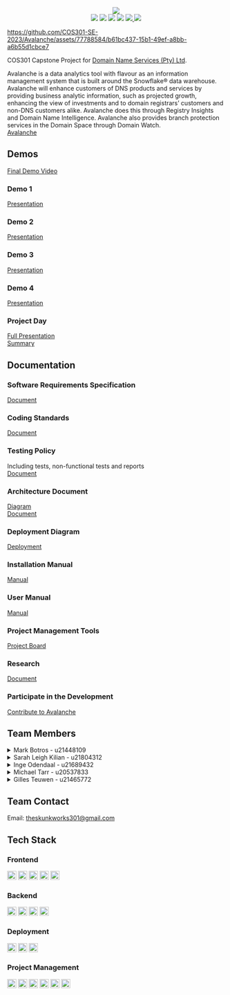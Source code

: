 <div align="center">
  <img src="https://github.com/COS301-SE-2023/Avalanche/assets/91600439/05884e24-6a17-4359-a176-66b3f3aa4bd6">
</div>

<div align="center">
  <img src="https://github.com/COS301-SE-2023/Avalanche/actions/workflows/tests.yml/badge.svg">
  <img src="https://github.com/COS301-SE-2023/Avalanche/actions/workflows/test.yml/badge.svg">
  <img src="https://github.com/COS301-SE-2023/Avalanche/actions/workflows/deployment.yml/badge.svg">
  <img src="https://github.com/COS301-SE-2023/Avalanche/actions/workflows/javaTest.yml/badge.svg">
  <a href="https://codecov.io/github/COS301-SE-2023/Avalanche" > 
 <img src="https://codecov.io/github/COS301-SE-2023/Avalanche/branch/working/graph/badge.svg?token=Q021VJLYQ8"/> 
 <img src="https://uptime.betterstack.com/status-badges/v1/monitor/uypo.svg"/>
 </a>

</div>

https://github.com/COS301-SE-2023/Avalanche/assets/77788584/b61bc437-15b1-49ef-a8bb-a6b55d1cbce7

COS301 Capstone Project for [Domain Name Services (Pty) Ltd](https://dns.business/).

Avalanche is a data analytics tool with flavour as an information management system that is built around the Snowflake® data warehouse. Avalanche will enhance customers of DNS products and services by providing business analytic information, such as projected growth, enhancing the view of investments and to domain registrars’ customers and non-DNS customers alike. 
Avalanche does this through Registry Insights and Domain Name Intelligence. 
Avalanche also provides branch protection services in the Domain Space through Domain Watch.
<br>
[Avalanche](https://avalanche.sloththe.dev/)

## Demos
[Final Demo Video](https://drive.google.com/file/d/1MbxtKXA7IDFyjuPAyP6RyPkloFQBYFej/view?usp=share_link)
### Demo 1
[Presentation](https://www.canva.com/design/DAFjZPgvC5U/85tYwSR4TQRrY1IsCMRMnQ/edit?utm_content=DAFjZPgvC5U&utm_campaign=designshare&utm_medium=link2&utm_source=sharebutton)
### Demo 2
[Presentation](https://www.canva.com/design/DAFmoXptQFE/Q2WRO4Xh-WqBES16kIqZlQ/edit?utm_content=DAFmoXptQFE&utm_campaign=designshare&utm_medium=link2&utm_source=sharebutton)
### Demo 3
[Presentation](https://www.canva.com/design/DAFqAarAXDU/VX4V5lgrwdrw-jLqVVZaoA/edit?utm_content=DAFqAarAXDU&utm_campaign=designshare&utm_medium=link2&utm_source=sharebutton)
### Demo 4
[Presentation](https://www.canva.com/design/DAFvdUk_hzA/MK0AP6ZDBIasFFZCMRkw7A/edit?utm_content=DAFvdUk_hzA&utm_campaign=designshare&utm_medium=link2&utm_source=sharebutton)
### Project Day
[Full Presentation](https://www.canva.com/design/DAFxzkJvQhg/mbLas1GuzeQd8PfJqhPJKA/edit?utm_content=DAFxzkJvQhg&utm_campaign=designshare&utm_medium=link2&utm_source=sharebutton) <br>
[Summary](https://www.canva.com/design/DAFxzuoxPdU/Lr8id_qZp_UBsupfQWd5JA/edit?utm_content=DAFxzuoxPdU&utm_campaign=designshare&utm_medium=link2&utm_source=sharebutton)

## Documentation
### Software Requirements Specification
[Document](https://docs.google.com/document/d/1T6jMuvSaW0vergp9dIQ40Ja8kZDQNF00YqoQP0Fu98E/edit?usp=sharing)

### Coding Standards 
[Document](https://drive.google.com/file/d/1_h3GI03gb5PSfFro5HLJp3HD4jjzRdAb/view?usp=sharing)

### Testing Policy
Including tests, non-functional tests and reports <br>
[Document](https://docs.google.com/document/d/1HqwrwJyOYIkzfTxdzF0bmJKEnA_GKM8In2ayeFXjhuI/edit?usp=sharing)

### Architecture Document
[Diagram](https://drive.google.com/file/d/1DC8asn_DAmsRmkL2PPSq94rwneFpnJcI/view?usp=sharing) <br>
[Document](https://docs.google.com/document/d/14GE81Sp-Bx4gTMRsQZWLBD_PzSpHJvh3E15Q1tOQTGo/edit?usp=sharing)

### Deployment Diagram
[Deployment](https://drive.google.com/file/d/1z7YSZsFszlQoGoMqzKv1W-sFsMQs6hPu/view?usp=sharing)

### Installation Manual
[Manual](https://drive.google.com/file/d/1l8FLuKjqoXAyFzKWE7P8_OPi-llG9Qa1/view?usp=sharing)

### User Manual
[Manual](https://github.com/COS301-SE-2023/Avalanche/blob/working/Docs/user-manual.md)

### Project Management Tools
[Project Board](https://github.com/orgs/COS301-SE-2023/projects/13)

### Research
[Document](https://docs.google.com/document/d/1zxHR06RCnJ_xnq99stsVK9m1YYAxl1lPS4-KtlXy5vU/edit?usp=sharing)

### Participate in the Development
[Contribute to Avalanche](https://docs.google.com/document/d/1tBPTwA0cc3kRR4PQbDjt85_X3rs5twy64r8HcvEyaf8/edit?usp=share_link)

## Team Members
<details><summary>Mark Botros - u21448109</summary><br>
<img align="right" src="https://astonmartin.sloththe.dev/isawesome/mark.png" width=150>
<p>
I'm a third-year computer science student who's really into data science, and I've got some hands-on experience with website development, databases, and a bit of AI. I've worked in the industry for a bit, and I believe that computer science can make the world a bit better, one function at a time. I'm a chill and friendly person, always down for connecting with others and sharing cool ideas. And hey, here's a computer science joke: Why do programmers always mix up Christmas and Halloween? Because Oct 31 == Dec 25!
</p>
<p>
  Email: u21448109@tuks.co.za
</p>
<a href="https://github.com/markbr02" target="_blank">
  <img src="https://img.shields.io/badge/github-%23121011.svg?style=for-the-badge&logo=github&logoColor=white"/>
</a> 
<a href='https://www.linkedin.com/in/mark-botros-a11729266/' target="_blank">
  <img src="https://img.shields.io/badge/linkedin-%230077B5.svg?style=for-the-badge&logo=linkedin&logoColor=white"/>
</a>
<br><br><br><br><br><br>

</details>
<details><summary>Sarah Leigh Kilian - u21804312</summary><br>
<img align="right" src="https://astonmartin.sloththe.dev/isawesome/sarah-update.png" width=150>
<p>
I am currently a third-year student at the University of Pretoria, who also tutors. I have a passion for solving problems and the colour black (a nerdy goth if you must). I love mathematics - originally started out with BSc Applied Mathematics with CS and then decided coding was way more fun, cats and being outside. If I am not on campus, you'll find me listening to music while I study or going hard at the gym. I strive to become better as a CS student and as a person.
</p>
<p>
  Email: u21804312@tuks.co.za
</p>
<a href="https://github.com/Enchantress1416" target="_blank">
  <img src="https://img.shields.io/badge/github-%23121011.svg?style=for-the-badge&logo=github&logoColor=white"/>
</a> 
<a href="https://www.linkedin.com/in/sarah-kilian-a3a074246/" target="_blank">
  <img src="https://img.shields.io/badge/linkedin-%230077B5.svg?style=for-the-badge&logo=linkedin&logoColor=white"/>
</a>
<br><br><br><br><br><br>

</details>
<details><summary>Inge Odendaal - u21689432</summary><br>
<img align="right" src="https://astonmartin.sloththe.dev/isawesome/inge.png" width=150>
<p>
Hey there! I'm Inge, a bit of a data enthusiast, you could say. You see, I have this not-so-secret love affair with databases and data science. It's a bit like a romantic movie, only instead of chocolates and roses, I get excited about Computer Science, Statistics, and Mathematics. Wild, I know! 

I'm also a bit of a people person. I once played the role of a project manager for the COS301 Mini-Project, where I was the ringleader for a group of 13 developers. Imagine that, 13 developers and 1 project manager walk into a bar... but, wait, don’t worry, we didn't break anything. We just wrote some code, solved a few problems, and maybe had a pizza or two!

So, that's me - Inge, your friendly neighbourhood data nerd. 

</p>
<p>
  Email: u21689432@tuks.co.za
</p>
<a href="https://github.com/Inge505" target="_blank">
  <img src="https://img.shields.io/badge/github-%23121011.svg?style=for-the-badge&logo=github&logoColor=white"/>
</a> 
<a href='https://www.linkedin.com/in/inge-odendaal-967329282/' target="_blank">
  <img src="https://img.shields.io/badge/linkedin-%230077B5.svg?style=for-the-badge&logo=linkedin&logoColor=white"/>
</a>
<br><br><br><br><br><br>

</details>
<details><summary>Michael Tarr - u20537833</summary><br>
<img align="right" src="https://astonmartin.sloththe.dev/isawesome/profile-picture.png" width=150>
<p>
Hey 👋, I am Michael, a 3rd year BIS Multiemedia student. I have a passion for frontend development (and some backend as well), especially using NextJS, Typescript and TailwindCSS. On my off time, I enjoy playing video games and listening to music. If you ever find me by my laptop, most likely I have Spotify open listening to some tunes. I've been trying to come up with jokes about Star Wars but it's difficult. Sometimes they seem a bit too forced.
</p>
<p>
  Email: u20537833@tuks.co.za
</p>
<a href="https://github.com/michaelrosstarr" target="_blank">
  <img src="https://img.shields.io/badge/github-%23121011.svg?style=for-the-badge&logo=github&logoColor=white"/>
</a> 
<a href="https://www.linkedin.com/in/michaelrosstarr/" target="_blank">
  <img src="https://img.shields.io/badge/linkedin-%230077B5.svg?style=for-the-badge&logo=linkedin&logoColor=white"/>
</a>
<br><br><br><br><br><br>

</details>
<details><summary>Gilles Teuwen - u21465772</summary><br>
<img align="right" src="https://astonmartin.sloththe.dev/isawesome/gilles.png" width=150>
<p>
Howdy! Gilles here, I like cool stuff. Well, computer-cool not popular-cool. I'm into all those things that make all computer nerds say "wow! That's cool!" and sometimes even non-computer nerds think they're impressive. I love going beyond scope and adding the "wow factor". That involves making things like cutom data structure visualisers, adding abount 1000 times more rows to a table than the brief asked for and, the latest buzz around the block, adding AI and machine learning to get awesome resuluts. I've built a neural network that recognises hand written letters and I'm currently learning all about transformers - no not the robots in disguise.

That's me, if you see me around, stop me and I'll tell you all about my latest project.
</p>
<p>
  Email: u21465772@tuks.co.za
</p>
<a href="https://github.com/GT-GillesTeuwen" target="_blank">
  <img src="https://img.shields.io/badge/github-%23121011.svg?style=for-the-badge&logo=github&logoColor=white"/>
</a> 
<a href="https://www.linkedin.com/in/gilles-teuwen-63b20b271/" target="_blank">
  <img src="https://img.shields.io/badge/linkedin-%230077B5.svg?style=for-the-badge&logo=linkedin&logoColor=white"/>
</a>
<br><br><br><br><br><br>

</details>


## Team Contact
Email: [theskunkworks301@gmail.com](mailto:theskunkworks301@gmail.com)
## Tech Stack

### Frontend
<a href="https://www.typescriptlang.org/" title="Typescript"><img src="https://github.com/get-icon/geticon/raw/master/icons/typescript-icon.svg" alt="Typescript" width="21px" height="21px"></a>
<a href="https://redux.js.org/" title="Redux"><img src="https://github.com/get-icon/geticon/raw/master/icons/redux.svg" alt="Redux" width="21px" height="21px"></a>
<a href="https://tailwindcss.com/" title="Tailwind CSS"><img src="https://github.com/get-icon/geticon/raw/master/icons/tailwindcss-icon.svg" alt="Tailwind CSS" width="21px" height="21px"></a>
<a href="https://nextjs.org/" title="Next.js"><img src="https://github.com/get-icon/geticon/raw/master/icons/nextjs-icon.svg" alt="Next.js" width="21px" height="21px"></a>
<a href="https://www.cypress.io/" title="Cypress"><img src="https://github.com/get-icon/geticon/raw/master/icons/cypress.svg" alt="Cypress" width="21px" height="21px"></a>

### Backend
<a href="https://www.typescriptlang.org/" title="Typescript"><img src="https://github.com/get-icon/geticon/raw/master/icons/typescript-icon.svg" alt="Typescript" width="21px" height="21px"></a>
<a href="https://redis.io/" title="Redis"><img src="https://github.com/get-icon/geticon/raw/master/icons/redis.svg" alt="Redis" width="21px" height="21px"></a>
<a href="https://nestjs.com/" title="NestJS"><img src="https://github.com/get-icon/geticon/raw/master/icons/nestjs.svg" alt="NestJS" width="21px" height="21px"></a>
<a href="https://www.java.com/" title="Java"><img src="https://github.com/get-icon/geticon/raw/master/icons/java.svg" alt="Java" width="21px" height="21px"></a>

### Deployment
<a href="https://www.docker.com/" title="docker"><img src="https://github.com/get-icon/geticon/raw/master/icons/docker-icon.svg" alt="docker" width="21px" height="21px"></a>
<a href="https://www.nginx.com/" title="Nginx"><img src="https://github.com/get-icon/geticon/raw/master/icons/nginx-icon.svg" alt="Nginx" width="21px" height="21px"></a>
<a href="https://github.com/" title="Github"><img src="https://github.com/get-icon/geticon/raw/master/icons/github-icon.svg" alt="Github" width="21px" height="21px"></a>


### Project Management
<a href="https://git-scm.com/" title="Git"><img src="https://github.com/get-icon/geticon/raw/master/icons/git-icon.svg" alt="Git" width="21px" height="21px"></a>
<a href="https://github.com/" title="Github"><img src="https://github.com/get-icon/geticon/raw/master/icons/github-icon.svg" alt="Github" width="21px" height="21px"></a>
<a href="https://yarnpkg.com/" title="Yarn"><img src="https://github.com/get-icon/geticon/raw/master/icons/yarn.svg" alt="Yarn" width="21px" height="21px"></a>
<a href="https://code.visualstudio.com/" title="Visual Studio Code"><img src="https://github.com/get-icon/geticon/raw/master/icons/visual-studio-code.svg" alt="Visual Studio Code" width="21px" height="21px"></a>
<a href="https://www.cloudflare.com/" title="Cloudflare"><img src="https://github.com/get-icon/geticon/raw/master/icons/cloudflare.svg" alt="Cloudflare" width="21px" height="21px"></a>
<a href="https://www.atlassian.com/software/jira" title="JIRA"><img src="https://github.com/get-icon/geticon/raw/master/icons/jira.svg" alt="JIRA" width="21px" height="21px"></a>
